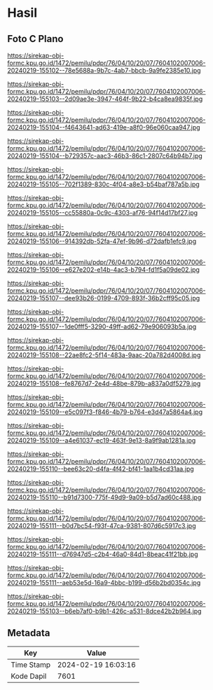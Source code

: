 # Hasil

## Foto C Plano

https://sirekap-obj-formc.kpu.go.id/1472/pemilu/pdpr/76/04/10/20/07/7604102007006-20240219-155102--78e5688a-9b7c-4ab7-bbcb-9a9fe2385e10.jpg

https://sirekap-obj-formc.kpu.go.id/1472/pemilu/pdpr/76/04/10/20/07/7604102007006-20240219-155103--2d09ae3e-3947-464f-9b22-b4ca8ea9835f.jpg

https://sirekap-obj-formc.kpu.go.id/1472/pemilu/pdpr/76/04/10/20/07/7604102007006-20240219-155104--f4643641-ad63-419e-a8f0-96e060caa947.jpg

https://sirekap-obj-formc.kpu.go.id/1472/pemilu/pdpr/76/04/10/20/07/7604102007006-20240219-155104--b729357c-aac3-46b3-86c1-2807c64b94b7.jpg

https://sirekap-obj-formc.kpu.go.id/1472/pemilu/pdpr/76/04/10/20/07/7604102007006-20240219-155105--702f1389-830c-4f04-a8e3-b54baf787a5b.jpg

https://sirekap-obj-formc.kpu.go.id/1472/pemilu/pdpr/76/04/10/20/07/7604102007006-20240219-155105--cc55880a-0c9c-4303-af76-94f14d17bf27.jpg

https://sirekap-obj-formc.kpu.go.id/1472/pemilu/pdpr/76/04/10/20/07/7604102007006-20240219-155106--914392db-52fa-47ef-9b96-d72dafb1efc9.jpg

https://sirekap-obj-formc.kpu.go.id/1472/pemilu/pdpr/76/04/10/20/07/7604102007006-20240219-155106--e627e202-e14b-4ac3-b794-fd1f5a09de02.jpg

https://sirekap-obj-formc.kpu.go.id/1472/pemilu/pdpr/76/04/10/20/07/7604102007006-20240219-155107--dee93b26-0199-4709-893f-36b2cff95c05.jpg

https://sirekap-obj-formc.kpu.go.id/1472/pemilu/pdpr/76/04/10/20/07/7604102007006-20240219-155107--1de0fff5-3290-49ff-ad62-79e906093b5a.jpg

https://sirekap-obj-formc.kpu.go.id/1472/pemilu/pdpr/76/04/10/20/07/7604102007006-20240219-155108--22ae8fc2-5f14-483a-9aac-20a782d4008d.jpg

https://sirekap-obj-formc.kpu.go.id/1472/pemilu/pdpr/76/04/10/20/07/7604102007006-20240219-155108--fe8767d7-2e4d-48be-879b-a837a0df5279.jpg

https://sirekap-obj-formc.kpu.go.id/1472/pemilu/pdpr/76/04/10/20/07/7604102007006-20240219-155109--e5c097f3-f846-4b79-b764-e3d47a5864a4.jpg

https://sirekap-obj-formc.kpu.go.id/1472/pemilu/pdpr/76/04/10/20/07/7604102007006-20240219-155109--a4e61037-ec19-463f-9e13-8a9f9ab1281a.jpg

https://sirekap-obj-formc.kpu.go.id/1472/pemilu/pdpr/76/04/10/20/07/7604102007006-20240219-155110--bee63c20-d4fa-4f42-bf41-1aa1b4cd31aa.jpg

https://sirekap-obj-formc.kpu.go.id/1472/pemilu/pdpr/76/04/10/20/07/7604102007006-20240219-155110--b91d7300-775f-49d9-9a09-b5d7ad60c488.jpg

https://sirekap-obj-formc.kpu.go.id/1472/pemilu/pdpr/76/04/10/20/07/7604102007006-20240219-155111--b0d7bc54-f93f-47ca-9381-807d6c5917c3.jpg

https://sirekap-obj-formc.kpu.go.id/1472/pemilu/pdpr/76/04/10/20/07/7604102007006-20240219-155111--d76947d5-c2b4-46a0-84d1-8beac41f21bb.jpg

https://sirekap-obj-formc.kpu.go.id/1472/pemilu/pdpr/76/04/10/20/07/7604102007006-20240219-155111--aeb53e5d-16a9-4bbc-b199-d56b2bd0354c.jpg

https://sirekap-obj-formc.kpu.go.id/1472/pemilu/pdpr/76/04/10/20/07/7604102007006-20240219-155103--b6eb7af0-b9b1-426c-a531-8dce42b2b964.jpg


## Metadata

| Key        | Value               |
| ---------- | ------------------- |
| Time Stamp | 2024-02-19 16:03:16 |
| Kode Dapil | 7601                |



